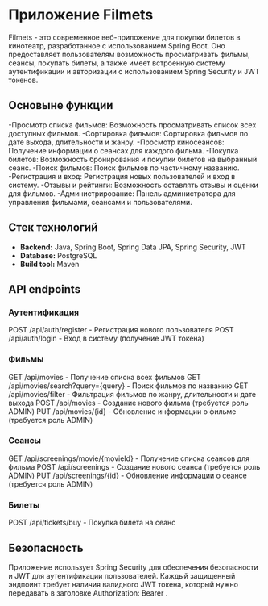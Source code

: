# Приложение Filmets

Filmets - это современное веб-приложение для покупки билетов в кинотеатр, разработанное с использованием Spring Boot.
Оно предоставляет пользователям возможность просматривать фильмы, сеансы, покупать билеты, а также имеет встроенную систему аутентификации и авторизации с использованием Spring Security и JWT токенов.

## Основыне функции
-Просмотр списка фильмов: Возможность просматривать список всех доступных фильмов.
-Сортировка фильмов: Сортировка фильмов по дате выхода, длительности и жанру.
-Просмотр киносеансов: Получение информации о сеансах для каждого фильма.
-Покупка билетов: Возможность бронирования и покупки билетов на выбранный сеанс.
-Поиск фильмов: Поиск фильмов по частичному названию.
-Регистрация и вход: Регистрация новых пользователей и вход в систему.
-Отзывы и рейтинги: Возможность оставлять отзывы и оценки для фильмов.
-Администрирование: Панель администратора для управления фильмами, сеансами и пользователями.

## Стек технологий
- **Backend:** Java, Spring Boot, Spring Data JPA, Spring Security, JWT
- **Database:** PostgreSQL
- **Build tool:** Maven

## API endpoints
### Аутентификация
POST /api/auth/register - Регистрация нового пользователя
POST /api/auth/login - Вход в систему (получение JWT токена)
### Фильмы
GET /api/movies - Получение списка всех фильмов
GET /api/movies/search?query={query} - Поиск фильмов по названию
GET /api/movies/filter - Фильтрация фильмов по жанру, длительности и дате выхода
POST /api/movies - Создание нового фильма (требуется роль ADMIN)
PUT /api/movies/{id} - Обновление информации о фильме (требуется роль ADMIN)
### Сеансы
GET /api/screenings/movie/{movieId} - Получение списка сеансов для фильма
POST /api/screenings - Создание нового сеанса (требуется роль ADMIN)
PUT /api/screenings/{id} - Обновление информации о сеансе (требуется роль ADMIN)
### Билеты
POST /api/tickets/buy - Покупка билета на сеанс


## Безопасность
Приложение использует Spring Security для обеспечения безопасности и JWT для аутентификации пользователей. 
Каждый защищенный эндпоинт требует наличия валидного JWT токена, который нужно передавать в заголовке Authorization: Bearer <jwt-token>.

